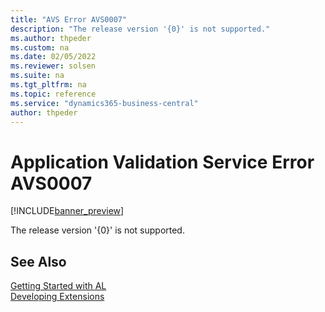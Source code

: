 ```yaml
---
title: "AVS Error AVS0007"
description: "The release version '{0}' is not supported."
ms.author: thpeder
ms.custom: na
ms.date: 02/05/2022
ms.reviewer: solsen
ms.suite: na
ms.tgt_pltfrm: na
ms.topic: reference
ms.service: "dynamics365-business-central"
author: thpeder
---
```


# Application Validation Service Error AVS0007

[!INCLUDE[banner_preview](../includes/banner_preview.md)]

The release version '{0}' is not supported.

## See Also

[Getting Started with AL](../devenv-get-started.md)  
[Developing Extensions](../devenv-dev-overview.md)  